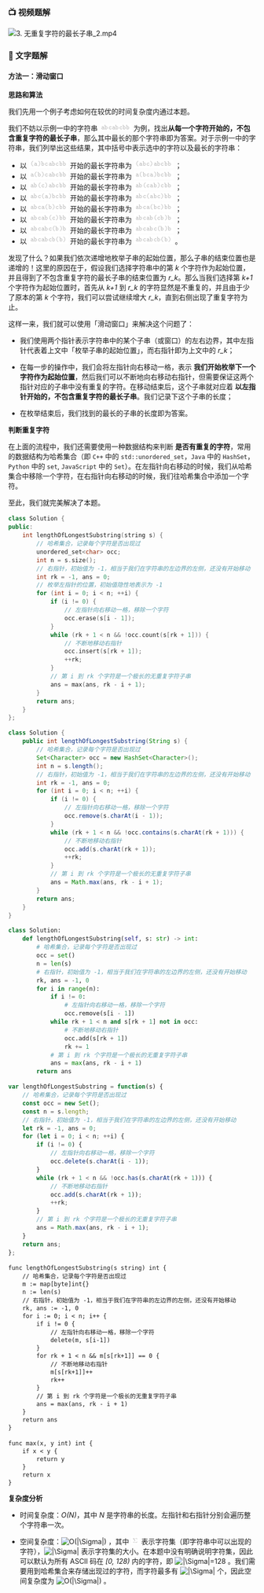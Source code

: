 ### 📺 视频题解  
![3. 无重复字符的最长子串_2.mp4](fc6033f3-e9c6-41d7-b660-328fc288d2e2)

### 📖 文字题解
#### 方法一：滑动窗口

**思路和算法**

我们先用一个例子考虑如何在较优的时间复杂度内通过本题。

我们不妨以示例一中的字符串 ![\texttt{abcabcbb} ](./p__texttt{abcabcbb}_.png)  为例，找出**从每一个字符开始的，不包含重复字符的最长子串**，那么其中最长的那个字符串即为答案。对于示例一中的字符串，我们列举出这些结果，其中括号中表示选中的字符以及最长的字符串：

- 以 ![\texttt{(a)bcabcbb} ](./p__texttt{_a_bcabcbb}_.png)  开始的最长字符串为 ![\texttt{(abc)abcbb} ](./p__texttt{_abc_abcbb}_.png) ；
- 以 ![\texttt{a(b)cabcbb} ](./p__texttt{a_b_cabcbb}_.png)  开始的最长字符串为 ![\texttt{a(bca)bcbb} ](./p__texttt{a_bca_bcbb}_.png) ；
- 以 ![\texttt{ab(c)abcbb} ](./p__texttt{ab_c_abcbb}_.png)  开始的最长字符串为 ![\texttt{ab(cab)cbb} ](./p__texttt{ab_cab_cbb}_.png) ；
- 以 ![\texttt{abc(a)bcbb} ](./p__texttt{abc_a_bcbb}_.png)  开始的最长字符串为 ![\texttt{abc(abc)bb} ](./p__texttt{abc_abc_bb}_.png) ；
- 以 ![\texttt{abca(b)cbb} ](./p__texttt{abca_b_cbb}_.png)  开始的最长字符串为 ![\texttt{abca(bc)bb} ](./p__texttt{abca_bc_bb}_.png) ；
- 以 ![\texttt{abcab(c)bb} ](./p__texttt{abcab_c_bb}_.png)  开始的最长字符串为 ![\texttt{abcab(cb)b} ](./p__texttt{abcab_cb_b}_.png) ；
- 以 ![\texttt{abcabc(b)b} ](./p__texttt{abcabc_b_b}_.png)  开始的最长字符串为 ![\texttt{abcabc(b)b} ](./p__texttt{abcabc_b_b}_.png) ；
- 以 ![\texttt{abcabcb(b)} ](./p__texttt{abcabcb_b_}_.png)  开始的最长字符串为 ![\texttt{abcabcb(b)} ](./p__texttt{abcabcb_b_}_.png) 。

发现了什么？如果我们依次递增地枚举子串的起始位置，那么子串的结束位置也是递增的！这里的原因在于，假设我们选择字符串中的第 *k* 个字符作为起始位置，并且得到了不包含重复字符的最长子串的结束位置为 *r_k*。那么当我们选择第 *k+1* 个字符作为起始位置时，首先从 *k+1* 到 *r_k* 的字符显然是不重复的，并且由于少了原本的第 *k* 个字符，我们可以尝试继续增大 *r_k*，直到右侧出现了重复字符为止。

这样一来，我们就可以使用「滑动窗口」来解决这个问题了：

- 我们使用两个指针表示字符串中的某个子串（或窗口）的左右边界，其中左指针代表着上文中「枚举子串的起始位置」，而右指针即为上文中的 *r_k*；

- 在每一步的操作中，我们会将左指针向右移动一格，表示 **我们开始枚举下一个字符作为起始位置**，然后我们可以不断地向右移动右指针，但需要保证这两个指针对应的子串中没有重复的字符。在移动结束后，这个子串就对应着 **以左指针开始的，不包含重复字符的最长子串**。我们记录下这个子串的长度；

- 在枚举结束后，我们找到的最长的子串的长度即为答案。

**判断重复字符**

在上面的流程中，我们还需要使用一种数据结构来判断 **是否有重复的字符**，常用的数据结构为哈希集合（即 `C++` 中的 `std::unordered_set`，`Java` 中的 `HashSet`，`Python` 中的 `set`, `JavaScript` 中的 `Set`）。在左指针向右移动的时候，我们从哈希集合中移除一个字符，在右指针向右移动的时候，我们往哈希集合中添加一个字符。

至此，我们就完美解决了本题。

```C++ [sol1-C++]
class Solution {
public:
    int lengthOfLongestSubstring(string s) {
        // 哈希集合，记录每个字符是否出现过
        unordered_set<char> occ;
        int n = s.size();
        // 右指针，初始值为 -1，相当于我们在字符串的左边界的左侧，还没有开始移动
        int rk = -1, ans = 0;
        // 枚举左指针的位置，初始值隐性地表示为 -1
        for (int i = 0; i < n; ++i) {
            if (i != 0) {
                // 左指针向右移动一格，移除一个字符
                occ.erase(s[i - 1]);
            }
            while (rk + 1 < n && !occ.count(s[rk + 1])) {
                // 不断地移动右指针
                occ.insert(s[rk + 1]);
                ++rk;
            }
            // 第 i 到 rk 个字符是一个极长的无重复字符子串
            ans = max(ans, rk - i + 1);
        }
        return ans;
    }
};
```

```Java [sol1-Java]
class Solution {
    public int lengthOfLongestSubstring(String s) {
        // 哈希集合，记录每个字符是否出现过
        Set<Character> occ = new HashSet<Character>();
        int n = s.length();
        // 右指针，初始值为 -1，相当于我们在字符串的左边界的左侧，还没有开始移动
        int rk = -1, ans = 0;
        for (int i = 0; i < n; ++i) {
            if (i != 0) {
                // 左指针向右移动一格，移除一个字符
                occ.remove(s.charAt(i - 1));
            }
            while (rk + 1 < n && !occ.contains(s.charAt(rk + 1))) {
                // 不断地移动右指针
                occ.add(s.charAt(rk + 1));
                ++rk;
            }
            // 第 i 到 rk 个字符是一个极长的无重复字符子串
            ans = Math.max(ans, rk - i + 1);
        }
        return ans;
    }
}
```

```Python [sol1-Python3]
class Solution:
    def lengthOfLongestSubstring(self, s: str) -> int:
        # 哈希集合，记录每个字符是否出现过
        occ = set()
        n = len(s)
        # 右指针，初始值为 -1，相当于我们在字符串的左边界的左侧，还没有开始移动
        rk, ans = -1, 0
        for i in range(n):
            if i != 0:
                # 左指针向右移动一格，移除一个字符
                occ.remove(s[i - 1])
            while rk + 1 < n and s[rk + 1] not in occ:
                # 不断地移动右指针
                occ.add(s[rk + 1])
                rk += 1
            # 第 i 到 rk 个字符是一个极长的无重复字符子串
            ans = max(ans, rk - i + 1)
        return ans
```

```JavaScript [sol1-JavaScript]
var lengthOfLongestSubstring = function(s) {
    // 哈希集合，记录每个字符是否出现过
    const occ = new Set();
    const n = s.length;
    // 右指针，初始值为 -1，相当于我们在字符串的左边界的左侧，还没有开始移动
    let rk = -1, ans = 0;
    for (let i = 0; i < n; ++i) {
        if (i != 0) {
            // 左指针向右移动一格，移除一个字符
            occ.delete(s.charAt(i - 1));
        }
        while (rk + 1 < n && !occ.has(s.charAt(rk + 1))) {
            // 不断地移动右指针
            occ.add(s.charAt(rk + 1));
            ++rk;
        }
        // 第 i 到 rk 个字符是一个极长的无重复字符子串
        ans = Math.max(ans, rk - i + 1);
    }
    return ans;
};
```

```golang [sol1-Golang]
func lengthOfLongestSubstring(s string) int {
    // 哈希集合，记录每个字符是否出现过
    m := map[byte]int{}
    n := len(s)
    // 右指针，初始值为 -1，相当于我们在字符串的左边界的左侧，还没有开始移动
    rk, ans := -1, 0
    for i := 0; i < n; i++ {
        if i != 0 {
            // 左指针向右移动一格，移除一个字符
            delete(m, s[i-1])
        }
        for rk + 1 < n && m[s[rk+1]] == 0 {
            // 不断地移动右指针
            m[s[rk+1]]++
            rk++
        }
        // 第 i 到 rk 个字符是一个极长的无重复字符子串
        ans = max(ans, rk - i + 1)
    }
    return ans
}

func max(x, y int) int {
    if x < y {
        return y
    }
    return x
}
```

**复杂度分析**

- 时间复杂度：*O(N)*，其中 *N* 是字符串的长度。左指针和右指针分别会遍历整个字符串一次。

- 空间复杂度：![O(|\Sigma|) ](./p__O_|Sigma|__.png) ，其中 ![\Sigma ](./p__Sigma_.png)  表示字符集（即字符串中可以出现的字符），![|\Sigma| ](./p__|Sigma|_.png)  表示字符集的大小。在本题中没有明确说明字符集，因此可以默认为所有 ASCII 码在 *[0, 128)* 内的字符，即 ![|\Sigma|=128 ](./p__|Sigma|_=_128_.png) 。我们需要用到哈希集合来存储出现过的字符，而字符最多有 ![|\Sigma| ](./p__|Sigma|_.png)  个，因此空间复杂度为 ![O(|\Sigma|) ](./p__O_|Sigma|__.png) 。
